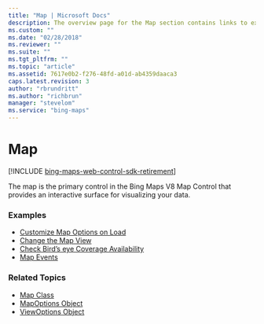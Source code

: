 ```yaml
---
title: "Map | Microsoft Docs"
description: The overview page for the Map section contains links to examples and code references including the Map Class and the MapOptions and ViewOptions Objects.
ms.custom: ""
ms.date: "02/28/2018"
ms.reviewer: ""
ms.suite: ""
ms.tgt_pltfrm: ""
ms.topic: "article"
ms.assetid: 7617e0b2-f276-48fd-a01d-ab4359daaca3
caps.latest.revision: 3
author: "rbrundritt"
ms.author: "richbrun"
manager: "stevelom"
ms.service: "bing-maps"
---
```


# Map

[!INCLUDE [bing-maps-web-control-sdk-retirement](../../../includes/bing-maps-web-control-sdk-retirement.md)]

The map is the primary control in the Bing Maps V8 Map Control that provides an interactive surface for visualizing your data.

### Examples

  * [Customize Map Options on Load](customize-map-options-on-load.md)
  * [Change the Map View](change-the-map-view.md)
  * [Check Bird’s eye Coverage Availability](check-birds-eye-coverage-availability.md)
  * [Map Events](map-events.md)

### Related Topics

  * [Map Class](../../map-control-api/map-class.md)
  * [MapOptions Object](../../map-control-api/mapoptions-object.md)
  * [ViewOptions Object](../../map-control-api/viewoptions-object.md)
